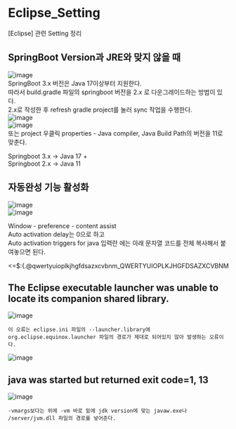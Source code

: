 # Eclipse_Setting
[Eclipse] 관련 Setting 정리

## SpringBoot Version과 JRE와 맞지 않을 때
![image](https://github.com/mr-won/Eclipse_Setting/assets/58906858/3a1e4635-6db3-4a5d-b6cb-22188f2c6dce)     
SpringBoot 3.x 버전은 Java 17이상부터 지원한다.    
따라서 build.gradle 파일의 springboot 버전을 2.x 로 다운그레이드하는 방법이 있다.    
2.x로 작성한 후 refresh gradle project를 눌러 sync 작업을 수행한다.    
![image](https://github.com/mr-won/Eclipse_Setting/assets/58906858/49b6e9d4-b95d-434f-9711-4ad171d275c2)     
![image](https://github.com/mr-won/Eclipse_Setting/assets/58906858/4e9a7b66-fbd5-4494-bfbc-8439b19c8f99)     
또는 project 우클릭 properties - Java compiler, Java Build Path의 버전을 11로 맞춘다.
    
Springboot 3.x -> Java 17 +    
Springboot 2.x -> Java 11           

## 자동완성 기능 활성화
![image](https://github.com/mr-won/Eclipse_Setting/assets/58906858/22403cac-aba3-4234-af30-4c4acb6db3eb)    
![image](https://github.com/mr-won/Eclipse_Setting/assets/58906858/80b938af-2a03-493d-9f17-726cd00ea82f)    

Window - preference - content assist     
Auto activation delay는 0으로 하고    
Auto activation triggers for java 입력란 에는 아래 문자열 코드를 전체 복사해서 붙여놓으면 된다.    
     
<=$:{.@qwertyuioplkjhgfdsazxcvbnm_QWERTYUIOPLKJHGFDSAZXCVBNM

## The Eclipse executable launcher was unable to locate its companion shared library.
![image](https://github.com/chihyeonwon/Eclipse_Setting/assets/58906858/1285be52-1701-4369-8df4-9f90d8cf707a)
```
이 오류는 eclipse.ini 파일의 --launcher.library에 org.eclipse.equinox.launcher 파일의 경로가 제대로 되어있지 않아 발생하는 오류이다.
```
![image](https://github.com/chihyeonwon/Eclipse_Setting/assets/58906858/5b9adc1e-4445-475b-b8a8-7f2c1a102a21)

## java was started but returned exit code=1, 13
![image](https://github.com/chihyeonwon/Eclipse_Setting/assets/58906858/8c526873-19f3-48a2-939e-6ad01bdeeb5e)
```
-vmargs보다는 위에 -vm 바로 밑에 jdk version에 맞는 javaw.exe나 /server/jvm.dll 파일의 경로를 넣어준다.
```
